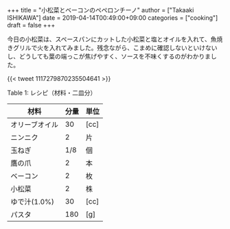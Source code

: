 +++
title = "小松菜とベーコンのペペロンチーノ"
author = ["Takaaki ISHIKAWA"]
date = 2019-04-14T00:49:00+09:00
categories = ["cooking"]
draft = false
+++

今日の小松菜は、スペースパンにカットした小松菜と塩とオイルを入れて、魚焼きグリルで火を入れてみました。残念ながら、こまめに確認しないといけないし、どうしても葉の端っこが焦げやすく、ソースを不味くするのがわかりました。

{{< tweet 1117279870235504641 >}}

<div class="table-caption">
  <span class="table-number">Table 1</span>:
  レシピ（材料・二皿分）
</div>

| 材料      | 分量 | 単位 |
|---------|----|----|
| オリーブオイル | 30  | [cc] |
| ニンニク  | 2   | 片   |
| 玉ねぎ    | 1/8 | 個   |
| 鷹の爪    | 2   | 本   |
| ベーコン  | 2   | 枚   |
| 小松菜    | 2   | 株   |
| ゆで汁(1.0%) | 30  | [cc] |
| パスタ    | 180 | [g]  |
